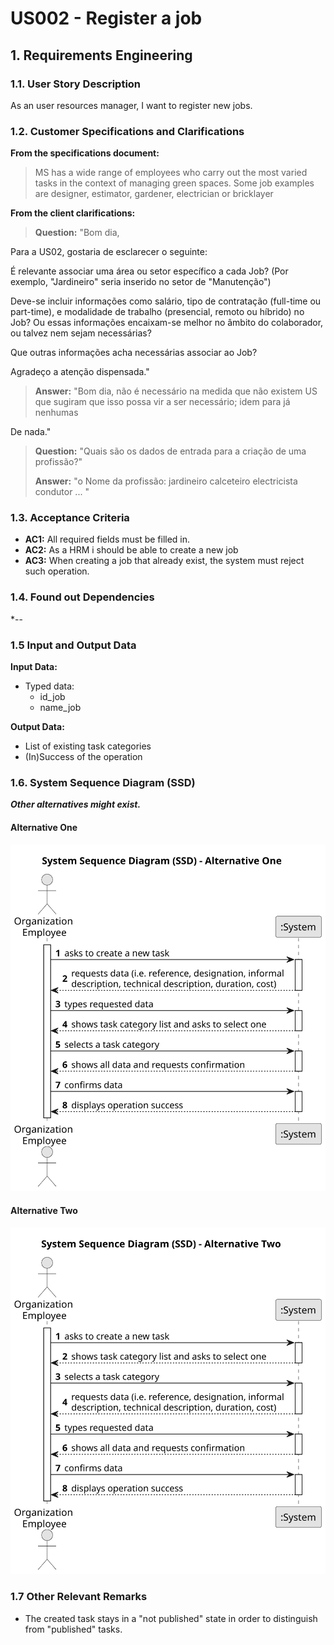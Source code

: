 # US002 - Register a job


## 1. Requirements Engineering

### 1.1. User Story Description

As an user resources manager, I want to register new jobs.

### 1.2. Customer Specifications and Clarifications 

**From the specifications document:**

>	MS has a wide range of employees who carry out the most varied tasks in the context
    of managing green spaces. Some job examples are designer, estimator, gardener, electrician or bricklayer


**From the client clarifications:**

> **Question:** "Bom dia,

Para a US02, gostaria de esclarecer o seguinte:

É relevante associar uma área ou setor específico a cada Job? (Por exemplo, "Jardineiro" seria inserido no setor de "Manutenção")

Deve-se incluir informações como salário, tipo de contratação (full-time ou part-time), e modalidade de trabalho (presencial, remoto ou híbrido) no Job? Ou essas informações encaixam-se melhor no âmbito do colaborador, ou talvez nem sejam necessárias?

Que outras informações acha necessárias associar ao Job?
 

Agradeço a atenção dispensada."
>
> **Answer:** "Bom dia,
 não é necessário na medida que não existem US que sugiram que isso possa vir a ser necessário;
 idem
 para já nenhumas

De nada."

> **Question:** 
 "Quais são os dados de entrada para a criação de uma profissão?"
>
> **Answer:** "o Nome da profissão:
jardineiro
calceteiro
electricista
condutor
...
"

### 1.3. Acceptance Criteria

* **AC1:** All required fields must be filled in.
* **AC2:** As a HRM i should be able to create a new job
* **AC3:** When creating a job that already exist, the system must reject such operation.

### 1.4. Found out Dependencies

*--

### 1.5 Input and Output Data

**Input Data:**

* Typed data:
    * id_job
    * name_job 

**Output Data:**

* List of existing task categories
* (In)Success of the operation

### 1.6. System Sequence Diagram (SSD)

**_Other alternatives might exist._**

#### Alternative One

![System Sequence Diagram - Alternative One](svg/us006-system-sequence-diagram-alternative-one.svg)

#### Alternative Two

![System Sequence Diagram - Alternative Two](svg/us006-system-sequence-diagram-alternative-two.svg)

### 1.7 Other Relevant Remarks

* The created task stays in a "not published" state in order to distinguish from "published" tasks.
